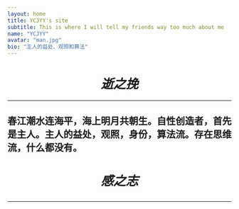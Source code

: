 ```yaml
---
layout: home
title: YCJYY's site
subtitle: This is where I will tell my friends way too much about me
name: "YCJYY"
avatar: "man.jpg"
bio: "主人的益处、观照和算法"
---
```

# <center>*逝之挽*
---
春江潮水连海平，海上明月共朝生。自性创造者，首先是主人。主人的益处，观照，身份，算法流。存在思维流，什么都没有。
---
# <center>*感之志*</p>
---
